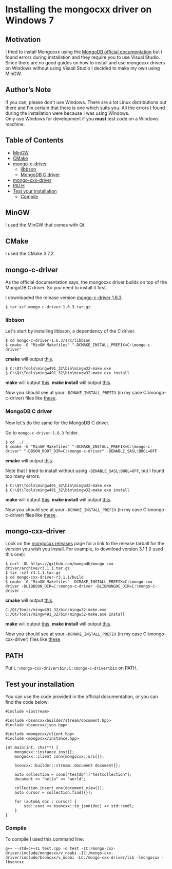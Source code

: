# Installing the mongocxx driver on Windows 7

## Motivation
I tried to install Mongocxx using the [MongoDB official documentation](http://mongodb.github.io/mongo-cxx-driver/mongocxx-v3/installation/) but I found errors during installation and they require you to use Visual Studio. Since there are no good guides on how to install and use mongocxx drivers on Windows without using Visual Studio I decided to make my own using MinGW.

## Author’s Note
If you can, please don't use Windows. There are a lot Linux distributions out there and I'm certain that there is one which suits you. All the errors I found during the installation were because I was using Windows.  
Only use Windows for development if you **must** test code on a Windows machine.

## Table of Contents

- [MinGW](#mingw)
- [CMake](#cmake)
- [mongo-c-driver](#mongo-c-driver)
  - [libbson](#libbson)
  - [MongoDB C driver](#mongodb-c-driver)
- [mongo-cxx-driver](#mongo-cxx-driver)
- [PATH](#path)
- [Test your installation](#test-your-installation)
  - [Compile](#compile)

## MinGW
I used the MinGW that comes with Qt.

## CMake
I used the CMake 3.7.2.

## mongo-c-driver
As the official documentation says, the mongocxx driver builds on top of the MongoDB C driver. So you need to install it first.

I downloaded the release version [mongo-c-driver 1.6.3](https://github.com/mongodb/mongo-c-driver/releases).

```
$ tar xzf mongo-c-driver-1.6.3.tar.gz
```

### libbson
Let's start by installing libbson, a dependency of the C driver.

```
$ cd mongo-c-driver-1.6.3/src/libbson
$ cmake -G "MinGW Makefiles" "-DCMAKE_INSTALL_PREFIX=C:\mongo-c-driver"
```
**cmake** will output <a href="output/output1.md">this</a>.

```
$ C:\Qt\Tools\mingw491_32\bin\mingw32-make.exe
$ C:\Qt\Tools\mingw491_32\bin\mingw32-make.exe install
```
**make** will output <a href="output/output2.md">this</a>.
**make install** will output <a href="output/output3.md">this</a>.

Now you should see at your `-DCMAKE_INSTALL_PREFIX` (in my case C:\mongo-c-driver) files like <a href="tree/tree1.md">these</a>.

### MongoDB C driver
Now let's do the same for the MongoDB C driver.

Go to `mongo-c-driver-1.6.3` folder.
```
$ cd ../..
$ cmake -G "MinGW Makefiles" "-DCMAKE_INSTALL_PREFIX=C:\mongo-c-driver" "-DBSON_ROOT_DIR=C:\mongo-c-driver" -DENABLE_SASL:BOOL=OFF
```
**cmake** will output <a href="output/output4.md">this</a>.

Note that I tried to install without using `-DENABLE_SASL:BOOL=OFF`, but I found too many errors.

```
$ C:\Qt\Tools\mingw491_32\bin\mingw32-make.exe
$ C:\Qt\Tools\mingw491_32\bin\mingw32-make.exe install
```
**make** will output <a href="output/output5.md">this</a>.
**make install** will output <a href="output/output6.md">this</a>.

Now you should see at your `-DCMAKE_INSTALL_PREFIX` (in my case C:\mongo-c-driver) files like <a href="tree/tree2.md">these</a>.

## mongo-cxx-driver
Look on the [mongocxx releases](https://github.com/mongodb/mongo-cxx-driver/releases) page for a link to the release tarball for the version you wish you install. For example, to download version 3.1.1 (I used this one):

```
$ curl -OL https://github.com/mongodb/mongo-cxx-driver/archive/r3.1.1.tar.gz
$ tar -xzf r3.1.1.tar.gz
$ cd mongo-cxx-driver-r3.1.1/build
$ cmake -G "MinGW Makefiles" -DCMAKE_INSTALL_PREFIX=C:\mongo-cxx-driver -DLIBBSON_DIR=C:\mongo-c-driver -DLIBMONGOC_DIR=C:\mongo-c-driver ..
```
**cmake** will output <a href="output/output7.md">this</a>.

```
C:/Qt/Tools/mingw491_32/bin/mingw32-make.exe
C:/Qt/Tools/mingw491_32/bin/mingw32-make.exe install
```
**make** will output <a href="output/output8.md">this</a>.
**make install** will output <a href="output/output9.md">this</a>.

Now you should see at your `-DCMAKE_INSTALL_PREFIX` (in my case C:\mongo-cxx-driver) files like <a href="tree/tree3.md">these</a>.

## PATH
Put `C:\mongo-cxx-driver\bin;C:\mongo-c-driver\bin` on PATH.

## Test your installation
You can use the code provided in the official documentation, or you can find the code below:

```
#include <iostream>

#include <bsoncxx/builder/stream/document.hpp>
#include <bsoncxx/json.hpp>

#include <mongocxx/client.hpp>
#include <mongocxx/instance.hpp>

int main(int, char**) {
    mongocxx::instance inst{};
    mongocxx::client conn{mongocxx::uri{}};

    bsoncxx::builder::stream::document document{};

    auto collection = conn["testdb"]["testcollection"];
    document << "hello" << "world";

    collection.insert_one(document.view());
    auto cursor = collection.find({});

    for (auto&& doc : cursor) {
        std::cout << bsoncxx::to_json(doc) << std::endl;
    }
}
```

### Compile
To compile I used this command line:

```
g++ --std=c++11 test.cpp -o test -IC:/mongo-cxx-driver/include/mongocxx/v_noabi -IC:/mongo-cxx-driver/include/bsoncxx/v_noabi -LC:/mongo-cxx-driver/lib -lmongocxx -lbsoncxx
```
